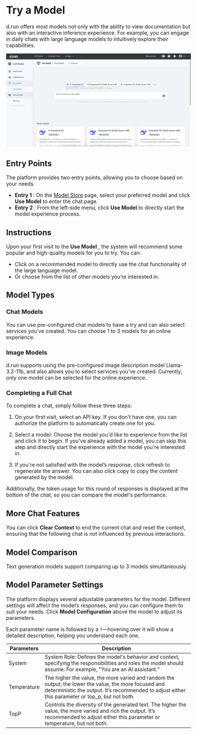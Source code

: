 # Try a Model

d.run offers most models not only with the ability to view documentation but also with an interactive inference experience. For example, you can engage in daily chats with large language models to intuitively explore their capabilities.

![experience](./images/exp01.png)

## Entry Points

The platform provides two entry points, allowing you to choose based on your needs.

- **Entry 1** : On the [Model Store](./index.md) page, select your preferred model and click **Use Model** to enter the chat page.
- **Entry 2** : From the left-side menu, click **Use Model** to directly start the model experience process.

## Instructions

Upon your first visit to the **Use Model** , the system will recommend some popular and high-quality models for you to try. You can:

- Click on a recommended model to directly use the chat functionality of the large language model.
- Or choose from the list of other models you’re interested in.

## Model Types

### Chat Models

You can use pre-configured chat models to have a try and can also select services you’ve created. You can choose 1 to 3 models for an online experience.

### Image Models

d.run supports using the pre-configured image description model Llama-3.2-11b, and also allows you to select services you’ve created. Currently, only one model can be selected for the online experience.

### Completing a Full Chat

To complete a chat, simply follow these three steps:

1. On your first visit, select an API key. If you don't have one, you can authorize the platform to automatically create one for you.

2. Select a model: Choose the model you'd like to experience from the list and click it to begin. If you've already added a model, you can skip this step and directly start the experience with the model you're interested in.

3. If you're not satisfied with the model’s response, click refresh to regenerate the answer. You can also click copy to copy the content generated by the model.

Additionally, the token usage for this round of responses is displayed at the bottom of the chat, so you can compare the model's performance.

## More Chat Features

You can click **Clear Context** to end the current chat and reset the context, ensuring that the following chat is not influenced by previous interactions.

## Model Comparison

Text generation models support comparing up to 3 models simultaneously.

## Model Parameter Settings

The platform displays several adjustable parameters for the model. Different settings will affect the model’s responses, and you can configure them to suit your needs. Click **Model Configuration** above the model to adjust its parameters.

Each parameter name is followed by a `?`—hovering over it will show a detailed description, helping you understand each one.

| Parameters | Description |
| ---------- | ----------- |
| System | System Role: Defines the model's behavior and context, specifying the responsibilities and roles the model should assume. For example, "You are an AI assistant." |
| Temperature | The higher the value, the more varied and random the output; the lower the value, the more focused and deterministic the output. It’s recommended to adjust either this parameter or top_p, but not both. |
| TopP | Controls the diversity of the generated text. The higher the value, the more varied and rich the output. It’s recommended to adjust either this parameter or temperature, but not both. |
